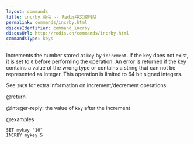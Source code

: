 ```yaml
---
layout: commands
title: incrby 命令 -- Redis中文资料站
permalink: commands/incrby.html
disqusIdentifier: command_incrby
disqusUrl: http://redis.cn/commands/incrby.html
commandsType: keys
---
```


Increments the number stored at `key` by `increment`.
If the key does not exist, it is set to `0` before performing the operation.
An error is returned if the key contains a value of the wrong type or contains a
string that can not be represented as integer.
This operation is limited to 64 bit signed integers.

See `INCR` for extra information on increment/decrement operations.

@return

@integer-reply: the value of `key` after the increment

@examples

```cli
SET mykey "10"
INCRBY mykey 5
```
